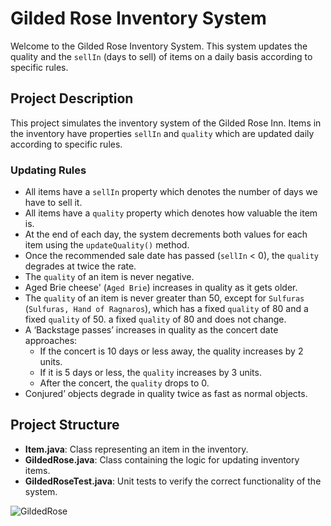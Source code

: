 # Gilded Rose Inventory System

Welcome to the Gilded Rose Inventory System. This system updates the quality and the `sellIn` (days to sell)
of items on a daily basis according to specific rules.

## Project Description

This project simulates the inventory system of the Gilded Rose Inn. Items in the inventory have
properties `sellIn` and `quality` which are updated daily according to specific rules.

### Updating Rules

- All items have a `sellIn` property which denotes the number of days we have to sell it.
- All items have a `quality` property which denotes how valuable the item is.
- At the end of each day, the system decrements both values for each item using the `updateQuality()` method.
- Once the recommended sale date has passed (`sellIn` < 0), the `quality` degrades at twice the rate.
- The `quality` of an item is never negative.
- Aged Brie cheese' (`Aged Brie`) increases in quality as it gets older.
- The `quality` of an item is never greater than 50, except for `Sulfuras` (`Sulfuras, Hand of Ragnaros`), which has a 
fixed `quality` of 80 and a fixed `quality` of 50.
  a fixed `quality` of 80 and does not change.
- A ‘Backstage passes’ increases in quality as the concert date approaches:
  - If the concert is 10 days or less away, the quality increases by 2 units.
  - If it is 5 days or less, the `quality` increases by 3 units.
  - After the concert, the `quality` drops to 0.
- Conjured’ objects degrade in quality twice as fast as normal objects.

## Project Structure

- **Item.java**: Class representing an item in the inventory.
- **GildedRose.java**: Class containing the logic for updating inventory items.
- **GildedRoseTest.java**: Unit tests to verify the correct functionality of the system.


![GildedRose](https://github.com/user-attachments/assets/aa070c7a-336e-46c7-b01a-b55b7788f9a6)
